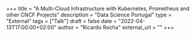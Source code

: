 +++
title = "A Multi-Cloud Infrastructure with Kubernetes, Prometheus and other CNCF Projects"
description = "Data Science Portugal"
type = "External"
tags = ["Talk"]
draft = false
date = "2022-04-13T17:00:00+02:00"
author = "Ricardo Rocha"
external_url = ""
+++
